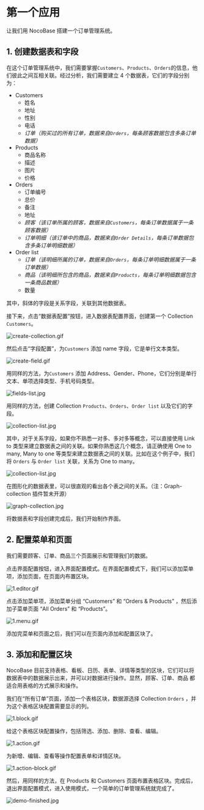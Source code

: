 # 第一个应用

让我们用 NocoBase 搭建一个订单管理系统。

## 1. 创建数据表和字段

在这个订单管理系统中，我们需要掌握`Customers`、`Products`、`Orders`的信息，他们彼此之间互相关联。经过分析，我们需要建立 4 个数据表，它们的字段分别为：

- Customers
  - 姓名
  - 地址
  - 性别
  - 电话
  - _订单（购买过的所有订单，数据来自`Orders`，每条顾客数据包含多条订单数据）_
- Products
  - 商品名称
  - 描述
  - 图片
  - 价格
- Orders
  - 订单编号
  - 总价
  - 备注
  - 地址
  - _顾客（该订单所属的顾客，数据来自`Customers`，每条订单数据属于一条顾客数据）_
  - _订单明细（该订单中的商品，数据来自`Order Details`，每条订单数据包含多条订单明细数据）_
- Order list
  - _订单（该明细所属的订单，数据来自`Orders`，每条订单明细数据属于一条订单数据）_
  - _商品（该明细所包含的商品，数据来自`Products`，每条订单明细数据包含一条商品数据）_
  - 数量

其中，斜体的字段是关系字段，关联到其他数据表。

接下来，点击“数据表配置”按钮，进入数据表配置界面，创建第一个 Collection `Customers`。

![create-collection.gif](./the-first-app/create-collection.gif)

然后点击“字段配置”，为`Customers` 添加 name 字段，它是单行文本类型。

![create-field.gif](./the-first-app/create-field.gif)

用同样的方法，为`Customers` 添加 Address、Gender、Phone，它们分别是单行文本、单项选择类型、手机号码类型。

![fields-list.jpg](./the-first-app/fields-list.jpg)

用同样的方法，创建 Collection `Products`、`Orders`、`Order list` 以及它们的字段。

![collection-list.jpg](./the-first-app/collection-list.jpg)

其中，对于关系字段，如果你不熟悉一对多、多对多等概念，可以直接使用 Link to 类型来建立数据表之间的关联。如果你熟悉这几个概念，请正确使用 One to many, Many to one 等类型来建立数据表之间的关联。比如在这个例子中，我们将 `Orders` 与 `Order list` 关联，关系为 One to many。

![collection-list.jpg](./the-first-app/order-list-relation.jpg)

在图形化的数据表里，可以很直观的看出各个表之间的关系。（注：Graph-collection 插件暂未开源）

![graph-collection.jpg](./the-first-app/graph-collection.jpg)

将数据表和字段创建完成后，我们开始制作界面。

## 2. 配置菜单和页面

我们需要顾客、订单、商品三个页面展示和管理我们的数据。

点击界面配置按钮，进入界面配置模式。在界面配置模式下，我们可以添加菜单项，添加页面，在页面内布置区块。

![1.editor.gif](./the-first-app/1.editor.gif)

点击添加菜单项，添加菜单分组 “Customers” 和 “Orders & Products” ，然后添加子菜单页面 “All Orders” 和 “Products”。

![1.menu.gif](./the-first-app/1.menu.gif)

添加完菜单和页面之后，我们可以在页面内添加和配置区块了。

## 3. 添加和配置区块

NocoBase 目前支持表格、看板、日历、表单、详情等类型的区块，它们可以将数据表中的数据展示出来，并可以对数据进行操作。显然，顾客、订单、商品 都适合用表格的方式展示和操作。

我们在“所有订单”页面，添加一个表格区块，数据源选择 Collection `Orders` ，并为这个表格区块配置需要显示的列。

![1.block.gif](./the-first-app/1.block.gif)

给这个表格区块配置操作，包括筛选、添加、删除、查看、编辑。

![1.action.gif](./the-first-app/1.action.gif)

为新增、编辑、查看等操作配置表单和详情区块。

![1.action-block.gif](./the-first-app/1.action-block.gif)

然后，用同样的方法，在 Products 和 Customers 页面布置表格区块。完成后，退出界面配置模式，进入使用模式，一个简单的订单管理系统就完成了。

![demo-finished.jpg](./the-first-app/demo-finished.jpg)
